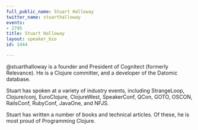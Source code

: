 ```yaml
---
full_public_name: Stuart Halloway
twitter_name: stuarthalloway
events:
- 2795
title: Stuart Halloway
layout: speaker_bio
id: 1444

---
```

@stuarthalloway is a founder and President of Cognitect (formerly Relevance). He is a Clojure committer, and a developer of the Datomic database.

Stuart has spoken at a variety of industry events, including StrangeLoop, Clojure/conj, EuroClojure, ClojureWest, SpeakerConf, QCon, GOTO, OSCON, RailsConf, RubyConf, JavaOne, and NFJS.

Stuart has written a number of books and technical articles. Of these, he is most proud of Programming Clojure.